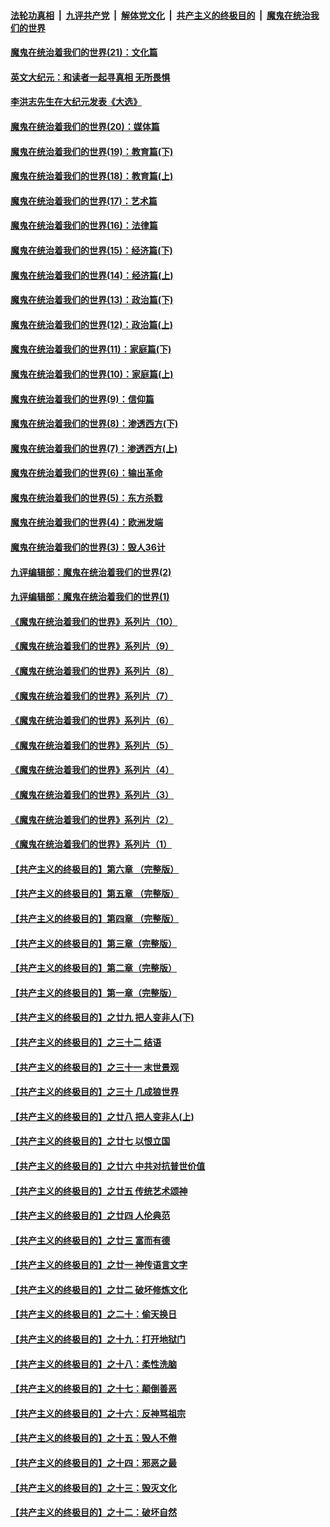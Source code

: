 

####  [法轮功真相](../../../../basic/blob/master/README.md?t=01120502) &nbsp;|&nbsp; [九评共产党](../../../../9ping.md/blob/master/README.md?t=01120502) &nbsp;|&nbsp; [解体党文化](../../../../jtdwh.md/blob/master/README.md?t=01120502)  &nbsp;|&nbsp; [共产主义的终极目的](../../../../gczydzjmd.md/blob/master/README.md?t=01120502) &nbsp;|&nbsp; [魔鬼在统治我们的世界](../../../../mgztzwmdsj.md/blob/master/README.md?t=01120502) 

#### [魔鬼在统治着我们的世界(21)：文化篇](../pages/nsc422/n10597706.md?t=01120502) 

#### [英文大纪元：和读者一起寻真相 无所畏惧](../pages/nsc422/n12542027.md?t=01120502) 

#### [李洪志先生在大纪元发表《大选》](../pages/nsc422/n12534746.md?t=01120502) 

#### [魔鬼在统治着我们的世界(20)：媒体篇](../pages/nsc422/n10586579.md?t=01120502) 

#### [魔鬼在统治着我们的世界(19)：教育篇(下)](../pages/nsc422/n10564808.md?t=01120502) 

#### [魔鬼在统治着我们的世界(18)：教育篇(上)](../pages/nsc422/n10526970.md?t=01120502) 

#### [魔鬼在统治着我们的世界(17)：艺术篇](../pages/nsc422/n10499093.md?t=01120502) 

#### [魔鬼在统治着我们的世界(16)：法律篇](../pages/nsc422/n10485969.md?t=01120502) 

#### [魔鬼在统治着我们的世界(15)：经济篇(下)](../pages/nsc422/n10469975.md?t=01120502) 

#### [魔鬼在统治着我们的世界(14)：经济篇(上)](../pages/nsc422/n10457370.md?t=01120502) 

#### [魔鬼在统治着我们的世界(13)：政治篇(下)](../pages/nsc422/n10448270.md?t=01120502) 

#### [魔鬼在统治着我们的世界(12)：政治篇(上)](../pages/nsc422/n10444576.md?t=01120502) 

#### [魔鬼在统治着我们的世界(11)：家庭篇(下)](../pages/nsc422/n10440961.md?t=01120502) 

#### [魔鬼在统治着我们的世界(10)：家庭篇(上)](../pages/nsc422/n10435448.md?t=01120502) 

#### [魔鬼在统治着我们的世界(9)：信仰篇](../pages/nsc422/n10432159.md?t=01120502) 

#### [魔鬼在统治着我们的世界(8)：渗透西方(下)](../pages/nsc422/n10429603.md?t=01120502) 

#### [魔鬼在统治着我们的世界(7)：渗透西方(上)](../pages/nsc422/n10426013.md?t=01120502) 

#### [魔鬼在统治着我们的世界(6)：输出革命](../pages/nsc422/n10421536.md?t=01120502) 

#### [魔鬼在统治着我们的世界(5)：东方杀戮](../pages/nsc422/n10417707.md?t=01120502) 

#### [魔鬼在统治着我们的世界(4)：欧洲发端](../pages/nsc422/n10414890.md?t=01120502) 

#### [魔鬼在统治着我们的世界(3)：毁人36计](../pages/nsc422/n10411583.md?t=01120502) 

#### [九评编辑部：魔鬼在统治着我们的世界(2)](../pages/nsc422/n10410036.md?t=01120502) 

#### [九评编辑部：魔鬼在统治着我们的世界(1)](../pages/nsc422/n10406825.md?t=01120502) 

#### [《魔鬼在统治着我们的世界》系列片（10）](../pages/nsc422/n12292670.md?t=01120502) 

#### [《魔鬼在统治着我们的世界》系列片（9）](../pages/nsc422/n12290859.md?t=01120502) 

#### [《魔鬼在统治着我们的世界》系列片（8）](../pages/nsc422/n12287445.md?t=01120502) 

#### [《魔鬼在统治着我们的世界》系列片（7）](../pages/nsc422/n12283425.md?t=01120502) 

#### [《魔鬼在统治着我们的世界》系列片（6）](../pages/nsc422/n12282314.md?t=01120502) 

#### [《魔鬼在统治着我们的世界》系列片（5）](../pages/nsc422/n12281419.md?t=01120502) 

#### [《魔鬼在统治着我们的世界》系列片（4）](../pages/nsc422/n12274024.md?t=01120502) 

#### [《魔鬼在统治着我们的世界》系列片（3）](../pages/nsc422/n12271322.md?t=01120502) 

#### [《魔鬼在统治着我们的世界》系列片（2）](../pages/nsc422/n12269049.md?t=01120502) 

#### [《魔鬼在统治着我们的世界》系列片（1）](../pages/nsc422/n12267575.md?t=01120502) 

#### [【共产主义的终极目的】第六章 （完整版）](../pages/nsc422/n11428913.md?t=01120502) 

#### [【共产主义的终极目的】第五章 （完整版）](../pages/nsc422/n11428912.md?t=01120502) 

#### [【共产主义的终极目的】第四章 （完整版）](../pages/nsc422/n11428907.md?t=01120502) 

#### [【共产主义的终极目的】第三章（完整版）](../pages/nsc422/n11428848.md?t=01120502) 

#### [【共产主义的终极目的】第二章（完整版）](../pages/nsc422/n11428831.md?t=01120502) 

#### [【共产主义的终极目的】第一章（完整版）](../pages/nsc422/n11417651.md?t=01120502) 

#### [【共产主义的终极目的】之廿九 把人变非人(下)](../pages/nsc422/n11344140.md?t=01120502) 

#### [【共产主义的终极目的】之三十二 结语](../pages/nsc422/n11360535.md?t=01120502) 

#### [【共产主义的终极目的】之三十一 末世景观](../pages/nsc422/n11351129.md?t=01120502) 

#### [【共产主义的终极目的】之三十 几成狼世界](../pages/nsc422/n11348280.md?t=01120502) 

#### [【共产主义的终极目的】之廿八 把人变非人(上)](../pages/nsc422/n11340492.md?t=01120502) 

#### [【共产主义的终极目的】之廿七 以恨立国](../pages/nsc422/n11336944.md?t=01120502) 

#### [【共产主义的终极目的】之廿六 中共对抗普世价值](../pages/nsc422/n11324785.md?t=01120502) 

#### [【共产主义的终极目的】之廿五 传统艺术颂神](../pages/nsc422/n11296396.md?t=01120502) 

#### [【共产主义的终极目的】之廿四 人伦典范](../pages/nsc422/n11296397.md?t=01120502) 

#### [【共产主义的终极目的】之廿三 富而有德](../pages/nsc422/n11283598.md?t=01120502) 

#### [【共产主义的终极目的】之廿一 神传语言文字](../pages/nsc422/n11263265.md?t=01120502) 

#### [【共产主义的终极目的】之廿二 破坏修炼文化](../pages/nsc422/n11245728.md?t=01120502) 

#### [【共产主义的终极目的】之二十：偷天换日](../pages/nsc422/n11238846.md?t=01120502) 

#### [【共产主义的终极目的】之十九：打开地狱门](../pages/nsc422/n11206376.md?t=01120502) 

#### [【共产主义的终极目的】之十八：柔性洗脑](../pages/nsc422/n11199994.md?t=01120502) 

#### [【共产主义的终极目的】之十七：颠倒善恶](../pages/nsc422/n11179782.md?t=01120502) 

#### [【共产主义的终极目的】之十六：反神骂祖宗](../pages/nsc422/n11166798.md?t=01120502) 

#### [【共产主义的终极目的】之十五：毁人不倦](../pages/nsc422/n11166792.md?t=01120502) 

#### [【共产主义的终极目的】之十四：邪恶之最](../pages/nsc422/n11150249.md?t=01120502) 

#### [【共产主义的终极目的】之十三：毁灭文化](../pages/nsc422/n11135227.md?t=01120502) 

#### [【共产主义的终极目的】之十二：破坏自然](../pages/nsc422/n11135214.md?t=01120502) 

